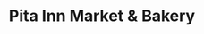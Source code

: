 ---
title: "Pita Inn Market & Bakery"
url: /skokie/pita-inn-market-and-bakery/
shop: convenience
---